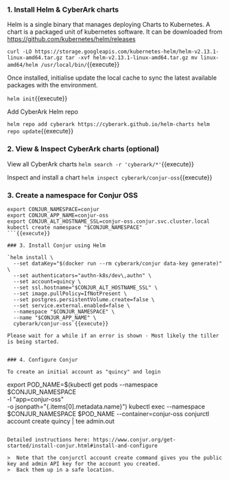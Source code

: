 


### 1. Install Helm & CyberArk charts

Helm is a single binary that manages deploying Charts to Kubernetes. A chart is a packaged unit of kubernetes software. It can be downloaded from https://github.com/kubernetes/helm/releases

`curl -LO https://storage.googleapis.com/kubernetes-helm/helm-v2.13.1-linux-amd64.tar.gz
tar -xvf helm-v2.13.1-linux-amd64.tar.gz
mv linux-amd64/helm /usr/local/bin/`{{execute}}

Once installed, initialise update the local cache to sync the latest available packages with the environment.

`helm init`{{execute}}

Add CyberArk Helm repo

`helm repo add cyberark https://cyberark.github.io/helm-charts
helm repo update`{{execute}}

### 2. View & Inspect CyberArk charts (optional)

View all CyberArk charts
`helm search -r 'cyberark/*'`{{execute}}

Inspect and install a chart
`helm inspect cyberark/conjur-oss`{{execute}}

### 3. Create a namespace for Conjur OSS
```
export CONJUR_NAMESPACE=conjur
export CONJUR_APP_NAME=conjur-oss
export CONJUR_ALT_HOSTNAME_SSL=conjur-oss.conjur.svc.cluster.local
kubectl create namespace "$CONJUR_NAMESPACE"
```{{execute}}

### 3. Install Conjur using Helm

`helm install \
  --set dataKey="$(docker run --rm cyberark/conjur data-key generate)" \
  --set authenticators="authn-k8s/dev\,authn" \
  --set account=quincy \
  --set ssl.hostname="$CONJUR_ALT_HOSTNAME_SSL" \
  --set image.pullPolicy=IfNotPresent \
  --set postgres.persistentVolume.create=false \
  --set service.external.enabled=false \
  --namespace "$CONJUR_NAMESPACE" \
  --name "$CONJUR_APP_NAME" \
  cyberark/conjur-oss`{{execute}}
  
Please wait for a while if an error is shown - Most likely the tiller is being started.  


### 4. Configure Conjur

To create an initial account as "quincy" and login

```
export POD_NAME=$(kubectl get pods --namespace $CONJUR_NAMESPACE \
      -l "app=conjur-oss" \
     -o jsonpath="{.items[0].metadata.name}")
kubectl exec --namespace $CONJUR_NAMESPACE $POD_NAME --container=conjur-oss conjurctl account create quincy | tee admin.out
```{{execute}}

Detailed instructions here: https://www.conjur.org/get-started/install-conjur.html#install-and-configure

>  Note that the conjurctl account create command gives you the public key and admin API key for the account you created.
>  Back them up in a safe location.
